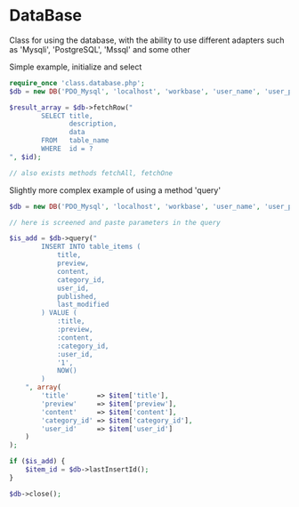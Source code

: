 DataBase
========

Class for using the database, with the ability to use different adapters such as 'Mysqli', 'PostgreSQL', 'Mssql' and some other



Simple example, initialize and select 

```php
require_once 'class.database.php';
$db = new DB('PDO_Mysql', 'localhost', 'workbase', 'user_name', 'user_pass');

$result_array = $db->fetchRow("
		SELECT title, 
			   description,
			   data
		FROM   table_name
		WHERE  id = ?
", $id);

// also exists methods fetchAll, fetchOne
```

Slightly more complex example of using a method 'query'

```php
$db = new DB('PDO_Mysql', 'localhost', 'workbase', 'user_name', 'user_pass');

// here is screened and paste parameters in the query

$is_add = $db->query("
		INSERT INTO table_items (
			title, 
			preview, 
			content,
			category_id, 
			user_id, 
			published,
			last_modified
		) VALUE (
			:title,
			:preview,
			:content,
			:category_id,
			:user_id,
			'1',
			NOW()
		)
	", array(
		'title' 	  => $item['title'], 
		'preview' 	  => $item['preview'], 
		'content' 	  => $item['content'], 
		'category_id' => $item['category_id'], 
		'user_id' 	  => $item['user_id']
	)
);

if ($is_add) {
	$item_id = $db->lastInsertId();
}

$db->close();

```
